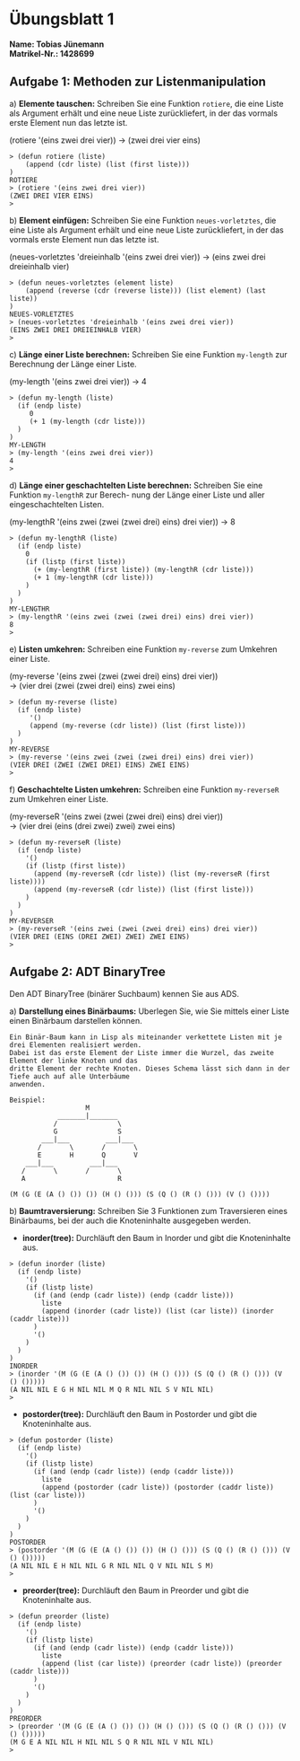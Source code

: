 # Übungsblatt 1

**Name:			Tobias Jünemann**  
**Matrikel-Nr.:	1428699**  


## Aufgabe 1: Methoden zur Listenmanipulation

a) **Elemente tauschen:** Schreiben Sie eine Funktion `rotiere`, die eine Liste als Argument erhält und eine
neue Liste zurückliefert, in der das vormals erste Element nun das letzte ist.  

(rotiere '(eins zwei drei vier)) -> (zwei drei vier eins)  

```
> (defun rotiere (liste)
    (append (cdr liste) (list (first liste)))
)
ROTIERE
> (rotiere '(eins zwei drei vier))
(ZWEI DREI VIER EINS)
>
```

b) **Element einfügen:** Schreiben Sie eine Funktion `neues-vorletztes`, die eine Liste als Argument erhält
und eine neue Liste zurückliefert, in der das vormals erste Element nun das letzte ist.  

(neues-vorletztes 'dreieinhalb '(eins zwei drei vier)) -> (eins zwei drei dreieinhalb vier)  

```
> (defun neues-vorletztes (element liste)
    (append (reverse (cdr (reverse liste))) (list element) (last liste))
)
NEUES-VORLETZTES
> (neues-vorletztes 'dreieinhalb '(eins zwei drei vier))
(EINS ZWEI DREI DREIEINHALB VIER)
>
```

c) **Länge einer Liste berechnen:** Schreiben Sie eine Funktion `my-length` zur Berechnung der Länge
einer Liste.  

(my-length '(eins zwei drei vier)) -> 4  

```
> (defun my-length (liste)
  (if (endp liste)
     0
     (+ 1 (my-length (cdr liste)))
  )
)
MY-LENGTH
> (my-length '(eins zwei drei vier))
4
>
```

d) **Länge einer geschachtelten Liste berechnen:** Schreiben Sie eine Funktion `my-lengthR` zur Berech-
nung der Länge einer Liste und aller eingeschachtelten Listen.  

(my-lengthR '(eins zwei (zwei (zwei drei) eins) drei vier)) -> 8  

```
> (defun my-lengthR (liste)
  (if (endp liste)
    0
    (if (listp (first liste))
      (+ (my-lengthR (first liste)) (my-lengthR (cdr liste)))
      (+ 1 (my-lengthR (cdr liste)))
    )
  )
)
MY-LENGTHR
> (my-lengthR '(eins zwei (zwei (zwei drei) eins) drei vier))
8
>
```

e) **Listen umkehren:** Schreiben eine Funktion `my-reverse` zum Umkehren einer Liste.  

(my-reverse '(eins zwei (zwei (zwei drei) eins) drei vier))  
-> (vier drei (zwei (zwei drei) eins) zwei eins)  

```
> (defun my-reverse (liste)
  (if (endp liste)
     '()
     (append (my-reverse (cdr liste)) (list (first liste)))
  )
)
MY-REVERSE
> (my-reverse '(eins zwei (zwei (zwei drei) eins) drei vier))
(VIER DREI (ZWEI (ZWEI DREI) EINS) ZWEI EINS)
>
```

f) **Geschachtelte Listen umkehren:** Schreiben eine Funktion `my-reverseR` zum Umkehren einer Liste.  

(my-reverseR '(eins zwei (zwei (zwei drei) eins) drei vier))  
-> (vier drei (eins (drei zwei) zwei) zwei eins)  

```
> (defun my-reverseR (liste)
  (if (endp liste)
    '()
    (if (listp (first liste))
      (append (my-reverseR (cdr liste)) (list (my-reverseR (first liste))))
      (append (my-reverseR (cdr liste)) (list (first liste)))
    )
  )
)
MY-REVERSER
> (my-reverseR '(eins zwei (zwei (zwei drei) eins) drei vier))
(VIER DREI (EINS (DREI ZWEI) ZWEI) ZWEI EINS)
>
```


## Aufgabe 2: ADT BinaryTree

Den ADT BinaryTree (binärer Suchbaum) kennen Sie aus ADS.

a) **Darstellung eines Binärbaums:** Uberlegen Sie, wie Sie mittels einer Liste einen Binärbaum darstellen
können.

```
Ein Binär-Baum kann in Lisp als miteinander verkettete Listen mit je drei Elementen realisiert werden.  
Dabei ist das erste Element der Liste immer die Wurzel, das zweite Element der linke Knoten und das  
dritte Element der rechte Knoten. Dieses Schema lässt sich dann in der Tiefe auch auf alle Unterbäume  
anwenden.

Beispiel:
                   M
            _______|_______
           /               \
           G               S
        ___|___         ___|___
       /       \       /       \
       E       H       Q       V
    ___|___         ___|___
   /       \       /       \
   A                       R

(M (G (E (A () ()) ()) (H () ())) (S (Q () (R () ())) (V () ())))
```

b) **Baumtraversierung:** Schreiben Sie 3 Funktionen zum Traversieren eines Binärbaums, bei der auch
die Knoteninhalte ausgegeben werden.

- **inorder(tree):** Durchläuft den Baum in Inorder und gibt die Knoteninhalte aus.

```
> (defun inorder (liste)
  (if (endp liste)
    '()
    (if (listp liste)
      (if (and (endp (cadr liste)) (endp (caddr liste)))
        liste
        (append (inorder (cadr liste)) (list (car liste)) (inorder (caddr liste)))
      )
      '()
    )
  )
)
INORDER
> (inorder '(M (G (E (A () ()) ()) (H () ())) (S (Q () (R () ())) (V () ()))))
(A NIL NIL E G H NIL NIL M Q R NIL NIL S V NIL NIL)
>
```

- **postorder(tree):** Durchläuft den Baum in Postorder und gibt die Knoteninhalte aus.

```
> (defun postorder (liste)
  (if (endp liste)
    '()
    (if (listp liste)
      (if (and (endp (cadr liste)) (endp (caddr liste)))
        liste
        (append (postorder (cadr liste)) (postorder (caddr liste)) (list (car liste)))
      )
      '()
    )
  )
)
POSTORDER
> (postorder '(M (G (E (A () ()) ()) (H () ())) (S (Q () (R () ())) (V () ()))))
(A NIL NIL E H NIL NIL G R NIL NIL Q V NIL NIL S M)
>
```

- **preorder(tree):** Durchläuft den Baum in Preorder und gibt die Knoteninhalte aus.

```
> (defun preorder (liste)
  (if (endp liste)
    '()
    (if (listp liste)
      (if (and (endp (cadr liste)) (endp (caddr liste)))
        liste
        (append (list (car liste)) (preorder (cadr liste)) (preorder (caddr liste)))
      )
      '()
    )
  )
)
PREORDER
> (preorder '(M (G (E (A () ()) ()) (H () ())) (S (Q () (R () ())) (V () ()))))
(M G E A NIL NIL H NIL NIL S Q R NIL NIL V NIL NIL)
>
```
